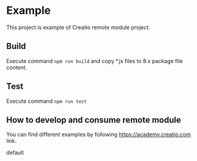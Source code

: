 # Example
This project is example of Creatio remote module project.

## Build
Execute command
`npm run build`
and copy *.js files to 8.x package file content.

## Test
Execute command
`npm run test`

## How to develop and consume remote module
You can find different examples by following https://academy.creatio.com link.


default
